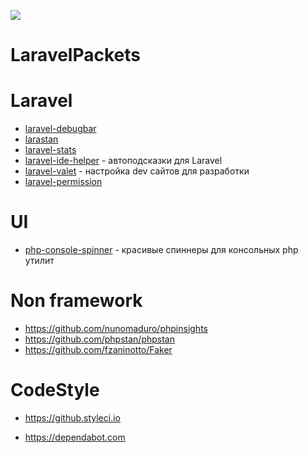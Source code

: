 ![](https://github.styleci.io/repos/7548986/shield?style=plastic)

# LaravelPackets


# Laravel

- [laravel-debugbar](https://github.com/barryvdh/laravel-debugbar)
- [larastan](https://github.com/nunomaduro/larastan)
- [laravel-stats](https://github.com/stefanzweifel/laravel-stats)
- [laravel-ide-helper](https://github.com/barryvdh/laravel-ide-helper) - автоподсказки для Laravel
- [laravel-valet](https://github.com/laravel/valet) - настройка dev сайтов для разработки
- [laravel-permission](https://github.com/spatie/laravel-permission)


# UI
  - [php-console-spinner](https://github.com/alecrabbit/php-console-spinner) - красивые спиннеры для консольных php утилит


# Non framework
 - https://github.com/nunomaduro/phpinsights
 - https://github.com/phpstan/phpstan
 - https://github.com/fzaninotto/Faker

# CodeStyle
 - https://github.styleci.io

 - https://dependabot.com